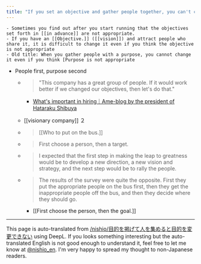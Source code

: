 ```yaml
---
title: "If you set an objective and gather people together, you can't change the objective."
---
```


    - Sometimes you find out after you start running that the objectives set forth in [[in advance]] are not appropriate.
    - If you have an [[Objective.]] ([[vision]]) and attract people who share it, it is difficult to change it even if you think the objective is not appropriate
    - Old title: When you gather people with a purpose, you cannot change it even if you think [Purpose is not appropriate
- People first, purpose second
    - > "This company has a great group of people. If it would work better if we changed our objectives, then let's do that."
        - [What's important in hiring｜Ame-blog by the president of Hataraku Shibuya](https://ameblo.jp/shibuya/entry-11743056478.html)

    - [[visionary company]] ２
    - >  [[Who to put on the bus.]]
    - > First choose a person, then a target.
    - > I expected that the first step in making the leap to greatness would be to develop a new direction, a new vision and strategy, and the next step would be to rally the people.
    - > The results of the survey were quite the opposite. First they put the appropriate people on the bus first, then they get the inappropriate people off the bus, and then they decide where they should go.
        - [[First choose the person, then the goal.]]

---
This page is auto-translated from [/nishio/目的を掲げて人を集めると目的を変更できない](https://scrapbox.io/nishio/目的を掲げて人を集めると目的を変更できない) using DeepL. If you looks something interesting but the auto-translated English is not good enough to understand it, feel free to let me know at [@nishio_en](https://twitter.com/nishio_en). I'm very happy to spread my thought to non-Japanese readers.